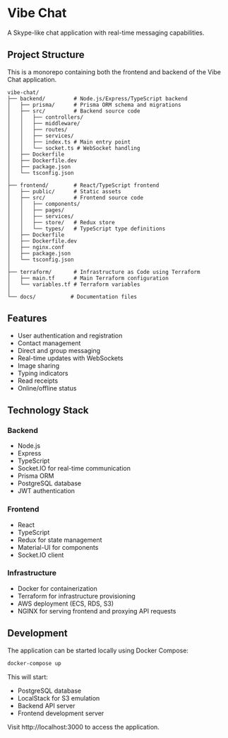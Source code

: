 # Vibe Chat

A Skype-like chat application with real-time messaging capabilities.

## Project Structure

This is a monorepo containing both the frontend and backend of the Vibe Chat application.

```
vibe-chat/
├── backend/         # Node.js/Express/TypeScript backend
│   ├── prisma/      # Prisma ORM schema and migrations
│   ├── src/         # Backend source code
│   │   ├── controllers/
│   │   ├── middleware/
│   │   ├── routes/
│   │   ├── services/
│   │   ├── index.ts # Main entry point
│   │   └── socket.ts # WebSocket handling
│   ├── Dockerfile
│   ├── Dockerfile.dev
│   ├── package.json
│   └── tsconfig.json
│
├── frontend/        # React/TypeScript frontend
│   ├── public/      # Static assets
│   ├── src/         # Frontend source code
│   │   ├── components/
│   │   ├── pages/
│   │   ├── services/
│   │   ├── store/   # Redux store
│   │   └── types/   # TypeScript type definitions
│   ├── Dockerfile
│   ├── Dockerfile.dev
│   ├── nginx.conf
│   ├── package.json
│   └── tsconfig.json
│
├── terraform/       # Infrastructure as Code using Terraform
│   ├── main.tf      # Main Terraform configuration
│   └── variables.tf # Terraform variables
│
└── docs/           # Documentation files
```

## Features

- User authentication and registration
- Contact management
- Direct and group messaging
- Real-time updates with WebSockets
- Image sharing
- Typing indicators
- Read receipts
- Online/offline status

## Technology Stack

### Backend
- Node.js
- Express
- TypeScript
- Socket.IO for real-time communication
- Prisma ORM
- PostgreSQL database
- JWT authentication

### Frontend
- React
- TypeScript
- Redux for state management
- Material-UI for components
- Socket.IO client

### Infrastructure
- Docker for containerization
- Terraform for infrastructure provisioning
- AWS deployment (ECS, RDS, S3)
- NGINX for serving frontend and proxying API requests

## Development

The application can be started locally using Docker Compose:

```bash
docker-compose up
```

This will start:
- PostgreSQL database
- LocalStack for S3 emulation
- Backend API server
- Frontend development server

Visit http://localhost:3000 to access the application. 